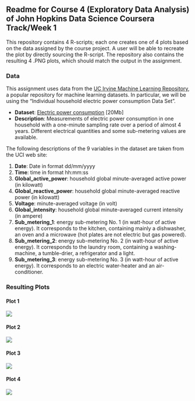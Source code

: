 ## Readme for Course 4 (Exploratory Data Analysis) of John Hopkins Data Science Coursera Track/Week 1

This repository contains 4 R-scripts; each one creates one of 4 plots based on the data assigned by the course project. A user will be able to recreate the plot by directly sourcing the R-script. The repository also contains the resulting 4 .PNG plots, which should match the output in the assignment.

### Data
This assignment uses data from the <a href="http://archive.ics.uci.edu/ml/">UC Irvine Machine Learning Repository</a>, a popular repository for machine learning datasets. In particular, we will be using the “Individual household electric power consumption Data Set”.

* <b>Dataset</b>: <a href="https://d396qusza40orc.cloudfront.net/exdata%2Fdata%2Fhousehold_power_consumption.zip">Electric power consumption</a> [20Mb]
* <b>Description</b>: Measurements of electric power consumption in one household with a one-minute sampling rate over a period of almost 4 years. Different electrical quantities and some sub-metering values are available.

The following descriptions of the 9 variables in the dataset are taken from the UCI web site:

1. <b>Date</b>: Date in format dd/mm/yyyy
2. <b>Time</b>: time in format hh:mm:ss
3. <b>Global_active_power</b>: household global minute-averaged active power (in kilowatt)
4. <b>Global_reactive_power</b>: household global minute-averaged reactive power (in kilowatt)
5. <b>Voltage</b>: minute-averaged voltage (in volt)
6. <b>Global_intensity</b>: household global minute-averaged current intensity (in ampere)
7. <b>Sub_metering_1</b>: energy sub-metering No. 1 (in watt-hour of active energy). It corresponds to the kitchen, containing mainly a dishwasher, an oven and a microwave (hot plates are not electric but gas powered).
8. <b>Sub_metering_2</b>: energy sub-metering No. 2 (in watt-hour of active energy). It corresponds to the laundry room, containing a washing-machine, a tumble-drier, a refrigerator and a light.
9. <b>Sub_metering_3</b>: energy sub-metering No. 3 (in watt-hour of active energy). It corresponds to an electric water-heater and an air-conditioner.


### Resulting Plots
#### Plot 1
<img src="https://d396qusza40orc.cloudfront.net/exdata/CP1/ExDataCP1Plot1.png">

#### Plot 2
<img src="https://d396qusza40orc.cloudfront.net/exdata/CP1/ExDataCP1Plot2.png">

#### Plot 3
<img src="https://d396qusza40orc.cloudfront.net/exdata/CP1/ExDataCP1Plot3.png">

#### Plot 4
<img src="https://d396qusza40orc.cloudfront.net/exdata/CP1/ExDataCP1Plot4.png">
